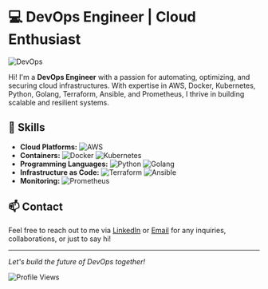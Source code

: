 # 💻 DevOps Engineer | Cloud Enthusiast

![DevOps](https://user-images.githubusercontent.com/your-image-link-here)

Hi! I'm a **DevOps Engineer** with a passion for automating, optimizing, and securing cloud infrastructures. With expertise in AWS, Docker, Kubernetes, Python, Golang, Terraform, Ansible, and Prometheus, I thrive in building scalable and resilient systems.

## 🔧 **Skills**

- **Cloud Platforms:** ![AWS](https://img.shields.io/badge/AWS-FF9900?style=flat&logo=amazonaws&logoColor=white)
- **Containers:** ![Docker](https://img.shields.io/badge/Docker-2496ED?style=flat&logo=docker&logoColor=white) ![Kubernetes](https://img.shields.io/badge/Kubernetes-326CE5?style=flat&logo=kubernetes&logoColor=white)
- **Programming Languages:** ![Python](https://img.shields.io/badge/Python-3776AB?style=flat&logo=python&logoColor=white) ![Golang](https://img.shields.io/badge/Go-00ADD8?style=flat&logo=go&logoColor=white)
- **Infrastructure as Code:** ![Terraform](https://img.shields.io/badge/Terraform-7B42BC?style=flat&logo=terraform&logoColor=white) ![Ansible](https://img.shields.io/badge/Ansible-EE0000?style=flat&logo=ansible&logoColor=white)
- **Monitoring:** ![Prometheus](https://img.shields.io/badge/Prometheus-E6522C?style=flat&logo=prometheus&logoColor=white)

## 📫 **Contact**

Feel free to reach out to me via [LinkedIn](https://www.linkedin.com/in/sneha-vardhan-dudaka-1357a2259/) or [Email](mailto:snehavardhan1996@gmail.com) for any inquiries, collaborations, or just to say hi!

---

*Let's build the future of DevOps together!*

![Profile Views](https://komarev.com/ghpvc/?username=your-github-username&color=brightgreen)


